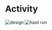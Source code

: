# Activity
![design](https://user-images.githubusercontent.com/100219411/201248883-4739f184-a4b6-4a49-831d-ac3f688ab783.png)
![hasil run](https://user-images.githubusercontent.com/100219411/201248912-0367b6e6-7376-47f1-a65c-f1e56d3e2f99.png)
